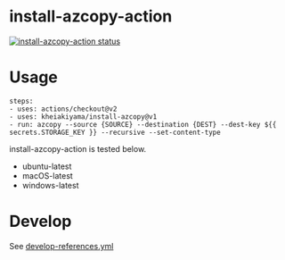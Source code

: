 # install-azcopy-action

<a href="https://github.com/kheiakiyama/install-azcopy-action/actions"><img alt="install-azcopy-action status" src="https://github.com/kheiakiyama/install-azcopy-action/workflows/build-test/badge.svg"></a>

# Usage

```
steps:
- uses: actions/checkout@v2
- uses: kheiakiyama/install-azcopy@v1
- run: azcopy --source {SOURCE} --destination {DEST} --dest-key ${{ secrets.STORAGE_KEY }} --recursive --set-content-type
```

install-azcopy-action is tested below.
- ubuntu-latest
- macOS-latest
- windows-latest

# Develop

See [develop-references.yml](develop-references.yml)
